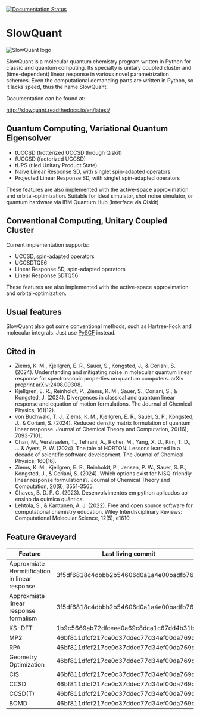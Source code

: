 [![Documentation Status](https://readthedocs.org/projects/slowquant/badge/?version=latest)](http://slowquant.readthedocs.io/en/latest/?badge=latest)

# SlowQuant

![SlowQuant logo](https://cloud.githubusercontent.com/assets/11976167/26658726/5e125b02-466c-11e7-8790-8412789fc9fb.jpg)

SlowQuant is a molecular quantum chemistry program written in Python for classic and quantum computing.
Its specialty is unitary coupled cluster and (time-dependent) linear response in various novel parametrization schemes.
Even the computational demanding parts are written in Python, so it lacks speed, thus the name SlowQuant.

Documentation can be found at:

http://slowquant.readthedocs.io/en/latest/

## Quantum Computing, Variational Quantum Eigensolver

- tUCCSD (trotterized UCCSD through Qiskit)
- fUCCSD (factorized UCCSD)
- tUPS (tiled Unitary Product State)
- Naive Linear Response SD, with singlet spin-adapted operators
- Projected Linear Response SD, with singlet spin-adapted operators

These features are also implemented with the active-space approximation and orbital-optimization.
Suitable for ideal simulator, shot noise simulator, or quantum hardware via IBM Quantum Hub (Interface via Qiskit)

## Conventional Computing, Unitary Coupled Cluster

Current implementation supports:

- UCCSD, spin-adapted operators
- UCCSDTQ56
- Linear Response SD, spin-adapted operators
- Linear Response SDTQ56

These features are also implemented with the active-space approximation and orbital-optimization.

## Usual features

SlowQuant also got some conventional methods, such as Hartree-Fock and molecular integrals.
Just use [PySCF](https://github.com/pyscf/pyscf) instead.

## Cited in

- Ziems, K. M., Kjellgren, E. R., Sauer, S., Kongsted, J., & Coriani, S. (2024). Understanding and mitigating noise in molecular quantum linear response for spectroscopic properties on quantum computers. arXiv preprint arXiv:2408.09308.
- Kjellgren, E. R., Reinholdt, P., Ziems, K. M., Sauer, S., Coriani, S., & Kongsted, J. (2024). Divergences in classical and quantum linear response and equation of motion formulations. The Journal of Chemical Physics, 161(12).
- von Buchwald, T. J., Ziems, K. M., Kjellgren, E. R., Sauer, S. P., Kongsted, J., & Coriani, S. (2024). Reduced density matrix formulation of quantum linear response. Journal of Chemical Theory and Computation, 20(16), 7093-7101.
- Chan, M., Verstraelen, T., Tehrani, A., Richer, M., Yang, X. D., Kim, T. D., ... & Ayers, P. W. (2024). The tale of HORTON: Lessons learned in a decade of scientific software development. The Journal of Chemical Physics, 160(16).
- Ziems, K. M., Kjellgren, E. R., Reinholdt, P., Jensen, P. W., Sauer, S. P., Kongsted, J., & Coriani, S. (2024). Which options exist for NISQ-friendly linear response formulations?. Journal of Chemical Theory and Computation, 20(9), 3551-3565.
- Chaves, B. D. P. G. (2023). Desenvolvimentos em python aplicados ao ensino da química quântica.
- Lehtola, S., & Karttunen, A. J. (2022). Free and open source software for computational chemistry education. Wiley Interdisciplinary Reviews: Computational Molecular Science, 12(5), e1610.

## Feature Graveyard

| Feature                                        | Last living commit                       |
|------------------------------------------------|------------------------------------------|
| Approxmiate Hermitification in linear response | 3f5df6818c4dbbb2b54606d0a1a4e00badfb766d |
| Approxmiate linear response formalism          | 3f5df6818c4dbbb2b54606d0a1a4e00badfb766d |
| KS-DFT                                         | 1b9c5669ab72dfceee0a69c8dca1c67dd4b31bfd |
| MP2                                            | 46bf811dfcf217ce0c37ddec77d34ef00da769c3 |
| RPA                                            | 46bf811dfcf217ce0c37ddec77d34ef00da769c3 |
| Geometry Optimization                          | 46bf811dfcf217ce0c37ddec77d34ef00da769c3 |
| CIS                                            | 46bf811dfcf217ce0c37ddec77d34ef00da769c3 |
| CCSD                                           | 46bf811dfcf217ce0c37ddec77d34ef00da769c3 |
| CCSD(T)                                        | 46bf811dfcf217ce0c37ddec77d34ef00da769c3 |
| BOMD                  | 46bf811dfcf217ce0c37ddec77d34ef00da769c3 |
